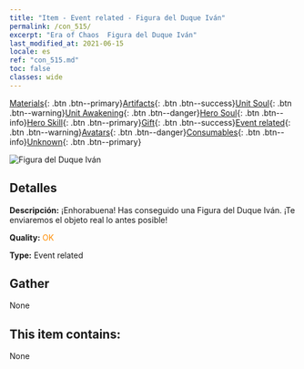 ```yaml
---
title: "Item - Event related - Figura del Duque Iván"
permalink: /con_515/
excerpt: "Era of Chaos  Figura del Duque Iván"
last_modified_at: 2021-06-15
locale: es
ref: "con_515.md"
toc: false
classes: wide
---
```

 [Materials](/ItemsES/){: .btn .btn--primary}[Artifacts](/ItemsES/Artifacts/){: .btn .btn--success}[Unit Soul](/ItemsES/UnitSoul/){: .btn .btn--warning}[Unit Awakening](/ItemsES/UnitAwakening/){: .btn .btn--danger}[Hero Soul](/ItemsES/HeroSoul/){: .btn .btn--info}[Hero Skill](/ItemsES/HeroSkill/){: .btn .btn--primary}[Gift](/ItemsES/Gift/){: .btn .btn--success}[Event related](/ItemsES/Events/){: .btn .btn--warning}[Avatars](/ItemsES/Avatars/){: .btn .btn--danger}[Consumables](/ItemsES/Consumables/){: .btn .btn--info}[Unknown](/ItemsES/Unknown/){: .btn .btn--primary}

 ![Figura del Duque Iván](/images/t/i_10006.png)

## Detalles
 **Descripción:** ¡Enhorabuena! Has conseguido una Figura del Duque Iván. ¡Te enviaremos el objeto real lo antes posible!

 **Quality:** <span style="color: #FF8C00">OK</span>

 **Type:** Event related

## Gather

  None

## This item contains:

  None

